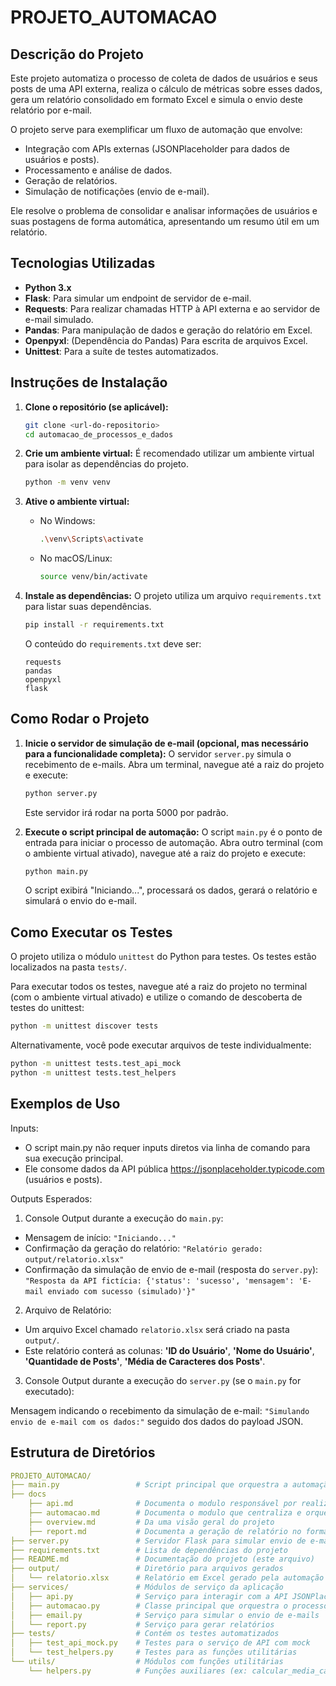 # PROJETO_AUTOMACAO

## Descrição do Projeto

Este projeto automatiza o processo de coleta de dados de usuários e seus posts de uma API externa, realiza o cálculo de métricas sobre esses dados, gera um relatório consolidado em formato Excel e simula o envio deste relatório por e-mail.

O projeto serve para exemplificar um fluxo de automação que envolve:
* Integração com APIs externas (JSONPlaceholder para dados de usuários e posts).
* Processamento e análise de dados.
* Geração de relatórios.
* Simulação de notificações (envio de e-mail).

Ele resolve o problema de consolidar e analisar informações de usuários e suas postagens de forma automática, apresentando um resumo útil em um relatório.

## Tecnologias Utilizadas

* **Python 3.x**
* **Flask**: Para simular um endpoint de servidor de e-mail. 
* **Requests**: Para realizar chamadas HTTP à API externa e ao servidor de e-mail simulado.
* **Pandas**: Para manipulação de dados e geração do relatório em Excel. 
* **Openpyxl**: (Dependência do Pandas) Para escrita de arquivos Excel.
* **Unittest**: Para a suíte de testes automatizados.

## Instruções de Instalação

1.  **Clone o repositório (se aplicável):**
    ```bash
    git clone <url-do-repositorio>
    cd automacao_de_processos_e_dados
    ```

2.  **Crie um ambiente virtual:**
    É recomendado utilizar um ambiente virtual para isolar as dependências do projeto.
    ```bash
    python -m venv venv
    ```

3.  **Ative o ambiente virtual:**
    * No Windows:
        ```bash
        .\venv\Scripts\activate
        ```
    * No macOS/Linux:
        ```bash
        source venv/bin/activate
        ```

4.  **Instale as dependências:**
    O projeto utiliza um arquivo `requirements.txt` para listar suas dependências.
    ```bash
    pip install -r requirements.txt
    ```
    O conteúdo do `requirements.txt` deve ser:
    ```
    requests
    pandas
    openpyxl
    flask
    ```

## Como Rodar o Projeto

1.  **Inicie o servidor de simulação de e-mail (opcional, mas necessário para a funcionalidade completa):**
    O servidor `server.py` simula o recebimento de e-mails. Abra um terminal, navegue até a raiz do projeto e execute:
    ```bash
    python server.py
    ```
    Este servidor irá rodar na porta 5000 por padrão.

2.  **Execute o script principal de automação:**
    O script `main.py` é o ponto de entrada para iniciar o processo de automação. Abra outro terminal (com o ambiente virtual ativado), navegue até a raiz do projeto e execute:
    ```bash
    python main.py
    ```
    O script exibirá "Iniciando...", processará os dados, gerará o relatório e simulará o envio do e-mail.

## Como Executar os Testes

O projeto utiliza o módulo `unittest` do Python para testes. Os testes estão localizados na pasta `tests/`.

Para executar todos os testes, navegue até a raiz do projeto no terminal (com o ambiente virtual ativado) e utilize o comando de descoberta de testes do unittest:
```bash
python -m unittest discover tests
```
Alternativamente, você pode executar arquivos de teste individualmente:

```bash
python -m unittest tests.test_api_mock
python -m unittest tests.test_helpers
```
## Exemplos de Uso
Inputs:
- O script main.py não requer inputs diretos via linha de comando para sua execução principal.
- Ele consome dados da API pública https://jsonplaceholder.typicode.com (usuários e posts).   

Outputs Esperados:

1. Console Output durante a execução do ```main.py```:

- Mensagem de início: ```"Iniciando..."```   
- Confirmação da geração do relatório: ```"Relatório gerado: output/relatorio.xlsx"```   
- Confirmação da simulação de envio de e-mail (resposta do ```server.py```): ```"Resposta da API fictícia: {'status': 'sucesso', 'mensagem': 'E-mail enviado com sucesso (simulado)'}"```   
2. Arquivo de Relatório:

- Um arquivo Excel chamado ```relatorio.xlsx``` será criado na pasta ```output/```.
- Este relatório conterá as colunas: **'ID do Usuário'**, **'Nome do Usuário'**, **'Quantidade de Posts'**, **'Média de Caracteres dos Posts'**.   
3. Console Output durante a execução do ```server.py``` (se o ```main.py``` for executado):

Mensagem indicando o recebimento da simulação de e-mail: ```"Simulando envio de e-mail com os dados:"``` seguido dos dados do payload JSON.

## Estrutura de Diretórios
```yaml
PROJETO_AUTOMACAO/
├── main.py                 # Script principal que orquestra a automação
├── docs
    ├── api.md              # Documenta o modulo responsável por realizar a integração com a API JSONPlaceholder
    ├── automacao.md        # Documenta o modulo que centraliza e orquestra todo o processo de automação do sistema
    ├── overview.md         # Da uma visão geral do projeto
    ├── report.md           # Documenta a geração de relatório no formato Excel
├── server.py               # Servidor Flask para simular envio de e-mail
├── requirements.txt        # Lista de dependências do projeto
├── README.md               # Documentação do projeto (este arquivo)
├── output/                 # Diretório para arquivos gerados
│   └── relatorio.xlsx      # Relatório em Excel gerado pela automação
├── services/               # Módulos de serviço da aplicação
│   ├── api.py              # Serviço para interagir com a API JSONPlaceholder
│   ├── automacao.py        # Classe principal que orquestra o processo
│   ├── email.py            # Serviço para simular o envio de e-mails
│   └── report.py           # Serviço para gerar relatórios
├── tests/                  # Contém os testes automatizados
│   ├── test_api_mock.py    # Testes para o serviço de API com mock
│   └── test_helpers.py     # Testes para as funções utilitárias
└── utils/                  # Módulos com funções utilitárias
    └── helpers.py          # Funções auxiliares (ex: calcular_media_caracteres)
```

